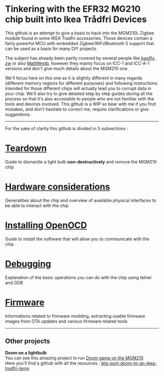 # <a>Tinkering with the EFR32 MG210 chip built into Ikea Trådfri Devices</a>
This github is an attempt to give a basis to hack into the MGM210L Zigbee module found in some IKEA Tradfri accessories.
Those devices contain a fairly powerful MCU with embedded Zigbee/WiFi/Bluetooth 5 support that can be used as a basis for many DIY projects.

The subject has already been partly covered by several people like [basilfx](https://github.com/basilfx/TRADFRI-Hacking), [zw](https://github.com/zw/TRADFRI-Hacking) or also [MattWestb](https://github.com/MattWestb/IKEA-TRADFRI-ICC-A-1-Module), however they mainly focus on ICC-1 and ICC-A-1 versions and don't give much details about the MGM210 one.

We'll focus here on this one as it is slightly different in many regards (different memory regions for different purposes) and following instructions intended for those different chips will actually lead you to corrupt data in your chip.
We'll also try to give detailed step by step guides during all the process so that it's also accessible to people who are not familiar with the tools and devices involved.
This github is a WIP so bear with me if you find mistakes, and don't hesitate to correct me, require clarifications or give suggestions.


---

For the sake of clarity this github is divided in 5 subsections :

# [Teardown][Teardown]
[Teardown]:./Teardown/Teardown.md</b>
Guide to dismantle a light bulb **non-destructively** and remove the MGM210 chip


# [Hardware considerations][Hardware]
[Hardware]:Hardware/Hardware.md</b>
Generalities about the chip and overview of available physical interfaces to be able to interact with the chip


# [Installing OpenOCD][OpenOCD]
[OpenOCD]:OpenOCD/OpenOCD.md
Guide to install the software that will allow you to communicate with the chip


# [Debugging][Debugging]
[Debugging]:Debugging/Debugging.md
Explanation of the basic operations you can do with the chip using telnet and GDB


# [Firmware][Firmware]
[Firmware]:Firmwares/Firmware.md
Informations related to firmware modding, extracting usable firmware images from OTA updates and various firmware related tools










---
## Other projects

**Doom on a lightbulb**  
You can see this amazing project to run [Doom game on the MGM210](https://github.com/marciopocebon/MG21DOOM)  
Here you'll find a github with all the resources : [lets-port-doom-to-an-ikea-tradfri-lamp](https://web.archive.org/web/20210614073810/https://next-hack.com/index.php/2021/06/12/lets-port-doom-to-an-ikea-tradfri-lamp/)
